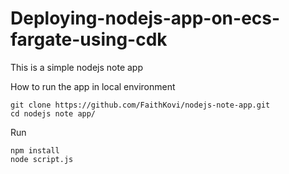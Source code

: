 # Deploying-nodejs-app-on-ecs-fargate-using-cdk


This is a simple nodejs note app

How to run the app in local environment
```
git clone https://github.com/FaithKovi/nodejs-note-app.git
cd nodejs note app/
```

Run
```
npm install
node script.js
```

